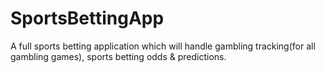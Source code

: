# SportsBettingApp
A full sports betting application which will handle gambling tracking(for all gambling games), sports betting odds & predictions.
